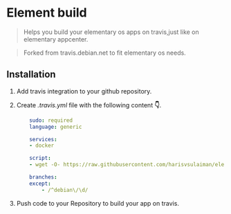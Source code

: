 # Element build
> Helps you build your elementary os apps on travis,just like on elementary appcenter.

> Forked from travis.debian.net to fit elementary os needs.

## Installation

1. Add travis integration to your github repository.
2. Create *.travis.yml* file with the following content **👇**.

    ```yaml
        sudo: required
        language: generic

        services:
        - docker

        script:
        - wget -O- https://raw.githubusercontent.com/harisvsulaiman/element-build/master/script.sh | sh -

        branches:
        except:
            - /^debian\/\d/
    ```
3. Push code to your Repository to build your app on travis.
